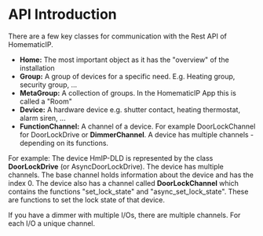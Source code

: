 # API Introduction

There are a few key classes for communication with the Rest API of HomematicIP.

- **Home:** The most important object as it has the "overview" of the installation
- **Group:** A group of devices for a specific need. E.g. Heating group, security group, ...
- **MetaGroup:** A collection of groups. In the HomematicIP App this is called a "Room"
- **Device:** A hardware device e.g. shutter contact, heating thermostat, alarm siren, ...
- **FunctionChannel:** A channel of a device. For example DoorLockChannel for DoorLockDrive or **DimmerChannel**. A device has multiple channels - depending on its functions.

For example:
The device HmIP-DLD is represented by the class **DoorLockDrive** (or AsyncDoorLockDrive). The device has multiple channels.
The base channel holds information about the device and has the index 0.
The device also has a channel called **DoorLockChannel** which contains the functions "set_lock_state" and "async_set_lock_state". These are functions to set the lock state of that device.

If you have a dimmer with multiple I/Os, there are multiple channels. For each I/O a unique channel.


